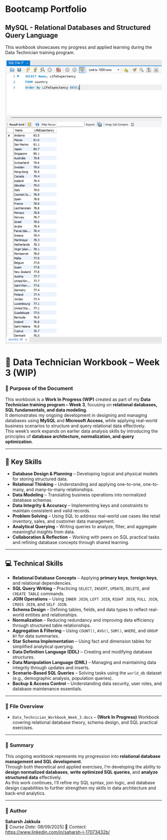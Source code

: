 # Bootcamp Portfolio
## MySQL - Relational Databases and Structured Query Language

This workbook showcases my progress and applied learning during the Data Technician training program.

![](SQL1.png)

# 📘 Data Technician Workbook – Week 3 (WIP)

### 🎯 Purpose of the Document
This workbook is a **Work In Progress (WIP)** created as part of my **Data Technician training program – Week 3**, focusing on **relational databases, SQL fundamentals, and data modeling**.  
It demonstrates my ongoing development in designing and managing databases using **MySQL** and **Microsoft Access**, while applying real-world business scenarios to structure and query relational data effectively.  
This week’s work expands on earlier data analysis skills by introducing the principles of **database architecture, normalization, and query optimization**.

---

## 🧠 Key Skills
- **Database Design & Planning** – Developing logical and physical models for storing structured data.  
- **Relational Thinking** – Understanding and applying one-to-one, one-to-many, and many-to-many relationships.  
- **Data Modeling** – Translating business operations into normalized database schemas.  
- **Data Integrity & Accuracy** – Implementing keys and constraints to maintain consistent and valid records.  
- **Problem Solving** – Using SQL to address real-world use cases like retail inventory, sales, and customer data management.  
- **Analytical Querying** – Writing queries to analyze, filter, and aggregate meaningful insights from data.  
- **Collaboration & Reflection** – Working with peers on SQL practical tasks and refining database concepts through shared learning.  

---

## 💻 Technical Skills
- **Relational Database Concepts** – Applying **primary keys**, **foreign keys**, and relational dependencies.  
- **SQL Query Writing** – Practicing `SELECT`, `INSERT`, `UPDATE`, `DELETE`, and `CREATE TABLE` commands.  
- **JOIN Operations** – Using `INNER JOIN`, `LEFT JOIN`, `RIGHT JOIN`, `FULL JOIN`, `CROSS JOIN`, and `SELF JOIN`.  
- **Schema Design** – Defining tables, fields, and data types to reflect real-world entities and relationships.  
- **Normalization** – Reducing redundancy and improving data efficiency through structured table relationships.  
- **Aggregation & Filtering** – Using `COUNT()`, `AVG()`, `SUM()`, `WHERE`, and `GROUP BY` for data summaries.  
- **Star Schema Implementation** – Using fact and dimension tables for simplified analytical querying.  
- **Data Definition Language (DDL)** – Creating and modifying database structures.  
- **Data Manipulation Language (DML)** – Managing and maintaining data integrity through updates and inserts.  
- **Scenario-Based SQL Queries** – Solving tasks using the `world_db` dataset (e.g., demographic analysis, population queries).  
- **Backup & Access Control** – Understanding data security, user roles, and database maintenance essentials.  

---

### 📂 File Overview
- `Data_Technician_Workbook_Week_3.docx` – **(Work In Progress)** Workbook covering relational database theory, schema design, and SQL practical exercises.

---

### 🧾 Summary
This ongoing workbook represents my progression into **relational database management and SQL development**.  
Through both theoretical and applied exercises, I’m developing the ability to **design normalized databases**, **write optimized SQL queries**, and **analyze structured data** effectively.  
As this work continues, I’ll refine my SQL syntax, join logic, and database design capabilities to further strengthen my skills in data architecture and back-end analytics.

---

### 👤 Author
**Saharsh Jakkula**  
📅 *Course Date:* 08/09/2025]
📧 *Contact:* https://www.linkedin.com/in/saharsh-j-17073432b/
